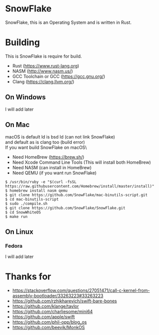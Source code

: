 # SnowFlake
SnowFlake, this is an Operating System and is written in Rust.

# Building
This is SnowFlake is require for build.
- Rust (https://www.rust-lang.org)
- NASM (http://www.nasm.us/)
- GCC Toolchain or GCC (https://gcc.gnu.org/)
- Clang (https://clang.llvm.org/)

## On Windows
I will add later

## On Mac
macOS is default ld is bsd ld (can not link SnowFlake)\
and default as is clang too (build error)\
If you want build SnowFlake on macOS\
- Need HomeBrew (https://brew.sh/)
- Need Xcode Command Line Tools (This will install both HomeBrew)
- Need NASM (can install in HomeBrew)
- Need QEMU (if you want run SnowFlake)
```
$ /usr/bin/ruby -e "$(curl -fsSL https://raw.githubusercontent.com/Homebrew/install/master/install)"
$ homebrew install nasm qemu
$ git clone https://github.com/SnowFlake/mac-binutils-script.git
$ cd mac-binutils-script
$ sudo ./compile.sh
$ git clone https://github.com/SnowFlake/SnowFlake.git
$ cd SnowWhiteOS
$ make run
```

## On Linux
### Fedora
I will add later

# Thanks for
- https://stackoverflow.com/questions/27051471/call-c-kernel-from-assembly-bootloader/33263223#33263223
- https://github.com/rzhikharevich/swift-bare-bones
- https://github.com/klange/taylor
- https://github.com/charliesome/mini64
- https://github.com/apple/swift
- https://github.com/phil-opp/blog_os
- https://github.com/beevik/MonkOS
